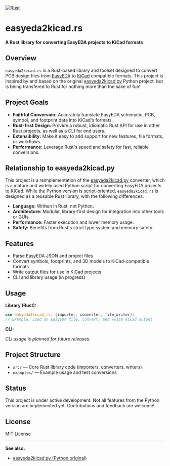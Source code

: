 [![Rust](https://github.com/BiggiePete/easyeda2kicad.rs/actions/workflows/rust_test.yml/badge.svg)](https://github.com/BiggiePete/easyeda2kicad.rs/actions/workflows/rust_test.yml)


# easyeda2kicad.rs

**A Rust library for converting EasyEDA projects to KiCad formats**

## Overview

`easyeda2kicad.rs` is a Rust-based library and toolset designed to convert PCB design files from [EasyEDA](https://easyeda.com/) to [KiCad](https://kicad.org/) compatible formats. This project is inspired by and based on the original [easyeda2kicad.py](https://github.com/uPesy/easyeda2kicad.py) Python project, but is being transfered to Rust for nothing more than the sake of fun!

## Project Goals

- **Faithful Conversion:** Accurately translate EasyEDA schematic, PCB, symbol, and footprint data into KiCad's formats.
- **Rust-first Design:** Provide a robust, idiomatic Rust API for use in other Rust projects, as well as a CLI for end users.
- **Extensibility:** Make it easy to add support for new features, file formats, or workflows.
- **Performance:** Leverage Rust's speed and safety for fast, reliable conversions.

## Relationship to easyeda2kicad.py

This project is a reimplementation of the [easyeda2kicad.py](https://github.com/uPesy/easyeda2kicad.py) converter, which is a mature and widely used Python script for converting EasyEDA projects to KiCad. While the Python version is script-oriented, `easyeda2kicad.rs` is designed as a reusable Rust library, with the following differences:

- **Language:** Written in Rust, not Python.
- **Architecture:** Modular, library-first design for integration into other tools or GUIs.
- **Performance:** Faster execution and lower memory usage.
- **Safety:** Benefits from Rust's strict type system and memory safety.

## Features

- Parse EasyEDA JSON and project files
- Convert symbols, footprints, and 3D models to KiCad-compatible formats
- Write output files for use in KiCad projects
- CLI and library usage (in progress)

## Usage

**Library (Rust):**

```rust
use easyeda2kicad_rs::{importer, converter, file_writer};
// Example: Load an EasyEDA file, convert, and write KiCad output
```

**CLI:**

*CLI usage is planned for future releases.*

## Project Structure

- `src/` — Core Rust library code (importers, converters, writers)
- `examples/` — Example usage and test conversions

## Status

This project is under active development. Not all features from the Python version are implemented yet. Contributions and feedback are welcome!

## License

MIT License

---

**See also:**

- [easyeda2kicad.py (Python original)](https://github.com/uPesy/easyeda2kicad.py)
